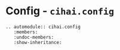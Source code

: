 # Config - `cihai.config`

```{eval-rst}
.. automodule:: cihai.config
   :members:
   :undoc-members:
   :show-inheritance:
```
